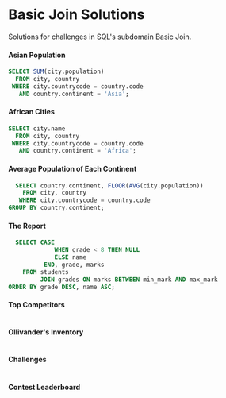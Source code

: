 # Basic Join Solutions
Solutions for challenges in SQL's subdomain Basic Join.

#### Asian Population
```SQL
SELECT SUM(city.population)
  FROM city, country
 WHERE city.countrycode = country.code
   AND country.continent = 'Asia';
```

#### African Cities
```SQL
SELECT city.name
  FROM city, country
 WHERE city.countrycode = country.code
   AND country.continent = 'Africa';
```

#### Average Population of Each Continent
```SQL
  SELECT country.continent, FLOOR(AVG(city.population))
    FROM city, country
   WHERE city.countrycode = country.code
GROUP BY country.continent;
```

#### The Report
```SQL
  SELECT CASE
             WHEN grade < 8 THEN NULL
             ELSE name
          END, grade, marks
    FROM students
         JOIN grades ON marks BETWEEN min_mark AND max_mark
ORDER BY grade DESC, name ASC;
```

#### Top Competitors
```SQL

```

#### Ollivander's Inventory
```SQL

```

#### Challenges
```SQL

```

#### Contest Leaderboard
```SQL

```